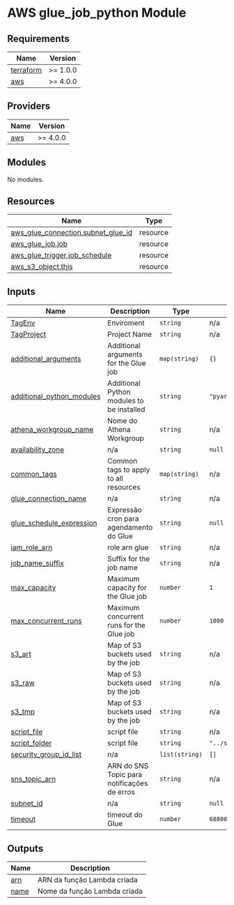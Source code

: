 # AWS glue_job_python Module

## Requirements

| Name | Version |
|------|---------|
| <a name="requirement_terraform"></a> [terraform](#requirement\_terraform) | >= 1.0.0 |
| <a name="requirement_aws"></a> [aws](#requirement\_aws) | >= 4.0.0 |

## Providers

| Name | Version |
|------|---------|
| <a name="provider_aws"></a> [aws](#provider\_aws) | >= 4.0.0 |

## Modules

No modules.

## Resources

| Name | Type |
|------|------|
| [aws_glue_connection.subnet_glue_id](https://registry.terraform.io/providers/hashicorp/aws/latest/docs/resources/glue_connection) | resource |
| [aws_glue_job.job](https://registry.terraform.io/providers/hashicorp/aws/latest/docs/resources/glue_job) | resource |
| [aws_glue_trigger.job_schedule](https://registry.terraform.io/providers/hashicorp/aws/latest/docs/resources/glue_trigger) | resource |
| [aws_s3_object.this](https://registry.terraform.io/providers/hashicorp/aws/latest/docs/resources/s3_object) | resource |

## Inputs

| Name | Description | Type | Default | Required |
|------|-------------|------|---------|:--------:|
| <a name="input_TagEnv"></a> [TagEnv](#input\_TagEnv) | Enviroment | `string` | n/a | yes |
| <a name="input_TagProject"></a> [TagProject](#input\_TagProject) | Project Name | `string` | n/a | yes |
| <a name="input_additional_arguments"></a> [additional\_arguments](#input\_additional\_arguments) | Additional arguments for the Glue job | `map(string)` | `{}` | no |
| <a name="input_additional_python_modules"></a> [additional\_python\_modules](#input\_additional\_python\_modules) | Additional Python modules to be installed | `string` | `"pyarrow>=8.0.0,awswrangler>=3.9.1,pyiceberg[glue]"` | no |
| <a name="input_athena_workgroup_name"></a> [athena\_workgroup\_name](#input\_athena\_workgroup\_name) | Nome do Athena Workgroup | `string` | n/a | yes |
| <a name="input_availability_zone"></a> [availability\_zone](#input\_availability\_zone) | n/a | `string` | `null` | no |
| <a name="input_common_tags"></a> [common\_tags](#input\_common\_tags) | Common tags to apply to all resources | `map(string)` | n/a | yes |
| <a name="input_glue_connection_name"></a> [glue\_connection\_name](#input\_glue\_connection\_name) | n/a | `string` | n/a | yes |
| <a name="input_glue_schedule_expression"></a> [glue\_schedule\_expression](#input\_glue\_schedule\_expression) | Expressão cron para agendamento do Glue | `string` | `null` | no |
| <a name="input_iam_role_arn"></a> [iam\_role\_arn](#input\_iam\_role\_arn) | role arn glue | `string` | n/a | yes |
| <a name="input_job_name_suffix"></a> [job\_name\_suffix](#input\_job\_name\_suffix) | Suffix for the job name | `string` | n/a | yes |
| <a name="input_max_capacity"></a> [max\_capacity](#input\_max\_capacity) | Maximum capacity for the Glue job | `number` | `1` | no |
| <a name="input_max_concurrent_runs"></a> [max\_concurrent\_runs](#input\_max\_concurrent\_runs) | Maximum concurrent runs for the Glue job | `number` | `1000` | no |
| <a name="input_s3_art"></a> [s3\_art](#input\_s3\_art) | Map of S3 buckets used by the job | `string` | n/a | yes |
| <a name="input_s3_raw"></a> [s3\_raw](#input\_s3\_raw) | Map of S3 buckets used by the job | `string` | n/a | yes |
| <a name="input_s3_tmp"></a> [s3\_tmp](#input\_s3\_tmp) | Map of S3 buckets used by the job | `string` | n/a | yes |
| <a name="input_script_file"></a> [script\_file](#input\_script\_file) | script file | `string` | n/a | yes |
| <a name="input_script_folder"></a> [script\_folder](#input\_script\_folder) | script file | `string` | `"../scripts/glue/"` | no |
| <a name="input_security_group_id_list"></a> [security\_group\_id\_list](#input\_security\_group\_id\_list) | n/a | `list(string)` | `[]` | no |
| <a name="input_sns_topic_arn"></a> [sns\_topic\_arn](#input\_sns\_topic\_arn) | ARN do SNS Topic para notificações de erros | `string` | n/a | yes |
| <a name="input_subnet_id"></a> [subnet\_id](#input\_subnet\_id) | n/a | `string` | `null` | no |
| <a name="input_timeout"></a> [timeout](#input\_timeout) | timeout do Glue | `number` | `68800` | no |

## Outputs

| Name | Description |
|------|-------------|
| <a name="output_arn"></a> [arn](#output\_arn) | ARN da função Lambda criada |
| <a name="output_name"></a> [name](#output\_name) | Nome da função Lambda criada |

